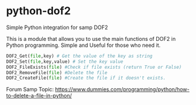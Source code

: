 # python-dof2
Simple Python integration for samp DOF2

This is a module that allows you to use the main functions of DOF2 in Python programming.
Simple and Useful for those who need it.

```python
DOF2_Get(file,key) # Get the value of the key as string
DOF2_Set(file,key,value) # Set the key value
DOF2_FileExists(file) #Check if file exists (return True or False)
DOF2_RemoveFile(file) #Delete the file
DOF2_CreateFile(file) #Create the file if it doesn't exists. 
```

Forum Samp Topic: https://www.dummies.com/programming/python/how-to-delete-a-file-in-python/
